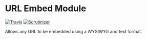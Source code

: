 # URL Embed Module

[![Travis](https://img.shields.io/travis/drupal-media/url_embed.svg)](https://travis-ci.org/drupal-media/url_embed) [![Scrutinizer](https://img.shields.io/scrutinizer/g/drupal-media/url_embed.svg)](https://scrutinizer-ci.com/g/drupal-media/url_embed)

Allows any URL to be embedded using a WYSIWYG and text format.
